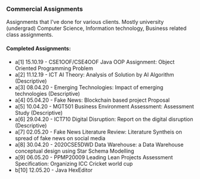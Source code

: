 ### Commercial Assignments

Assignments that I've done for various clients. Mostly university (undergrad) Computer Science,
Information technology, Business related class assignments.

#### Completed Assignments:
-  a[1] 15.10.19 - CSE1OOF/CSE4OOF Java OOP Assignment: Object Oriented Programming Problem
-  a[2] 11.12.19 - ICT AI Theory: Analysis of Solution by AI Algorithm (Descriptive)
-  a[3] 08.04.20 - Emerging Technologies: Impact of emerging technologies (Descriptive)
-  a[4] 05.04.20 - Fake News: Blockchain based project Proposal
-  a[5] 10.04.20 - MGT501 Business Environment Assessment: Assessment Study (Descriptive)
-  a[6] 29.04.20 - ICT710 Digital Disruption: Report on the digital disruption (Descriptive)
-  a[7] 02.05.20 - Fake News Literature Review: Literature Syntheis on spread of fake news on social media
-  a[8] 30.04.20 - 2020CSE5DWD Data Warehouse: a Data Warehouse conceptual design using Star Schema Modelling 
-  a[9] 06.05.20 - PPMP20009 Leading Lean Projects Assessment Specification: Organizing ICC Cricket world cup
- b[10] 12.05.20 - Java HexEditor